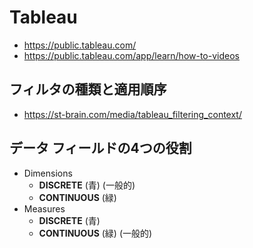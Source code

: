 # Tableau

- https://public.tableau.com/
- https://public.tableau.com/app/learn/how-to-videos

## フィルタの種類と適用順序

- https://st-brain.com/media/tableau_filtering_context/

## データ フィールドの4つの役割

- Dimensions
  - **DISCRETE** (青) (一般的)
  - **CONTINUOUS** (緑)
- Measures
  - **DISCRETE** (青)
  - **CONTINUOUS** (緑) (一般的)
